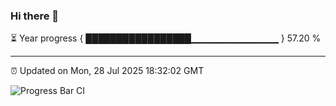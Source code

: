 ### Hi there 👋

⏳ Year progress { █████████████████▁▁▁▁▁▁▁▁▁▁▁▁▁ } 57.20 %

---

⏰ Updated on Mon, 28 Jul 2025 18:32:02 GMT

![Progress Bar CI](https://github.com/liununu/liununu/workflows/Progress%20Bar%20CI/badge.svg)
